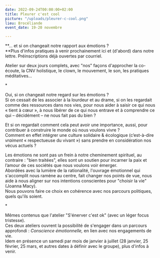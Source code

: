 ```yaml
---
date: 2022-09-24T00:00:00+02:00
title: Pleurer c'est cool
picture: "/uploads/pleurer-c-cool.png"
lieu: Brocéliande
event_date: 19-20 novembre

---
```

**... et si on changeait notre rapport aux émotions ?  
**Plus d'infos pratiques à venir prochainement ici et (d'abord) dans notre lettre. Préinscriptions déjà ouvertes par courriel.

Atelier sur deux jours complets, avec "nos" façons d'approcher la co-écoute, la CNV holistique, le clown, le mouvement, le son, les pratiques méditatives...

\*

Oui, si on changeait notre regard sur les émotions ?   
Si on cessait de les associer à la lourdeur et au drame, si on les regardait comme des ressources dans nos vies, pour nous aider à saisir ce qui nous « tient à cœur », à nous libérer de ce qui nous entrave et à comprendre ce qui – décidément – ne nous fait pas du bien ?

Et si on regardait comment cela peut avoir une importance, aussi, pour contribuer à construire le monde où nous voulons vivre ?  
Comment en effet intégrer une culture solidaire & écologique (c’est-à-dire _vraiment_ « respectueuse du vivant ») sans prendre en considération nos vécus actuels ?

Les émotions ne sont pas un frein à notre cheminement spirituel, au contraire : "bien traitées", elles sont un soutien pour incarner la paix et l’amour de ces sociétés que nous voulons voir émerger.  
Abordées avec la lumière de la rationalité, l'ouvrage émotionnel qui s'accomplit nous ramène au centre, fait changer nos points de vue, nous aide à nous aligner sur nos intentions conscientes pour "choisir la vie" (Joanna Macy).  
Nous pouvons faire ce choix en cohérence avec nos parcours politiques, quels qu'ils soient.

\*

Mêmes contenus que l'atelier "S'énerver c'est ok" (avec un léger focus tristesse).  
Ces deux ateliers ouvrent la possibilité de s'engager dans un parcours approfondi : _Conscience émotionnelle,_ en lien avec nos engagements de vie.  
Idem en présence un samedi par mois de janvier à juillet (28 janvier, 25 février, 25 mars, et autres dates à définir avec le groupe), plus d'infos à venir.